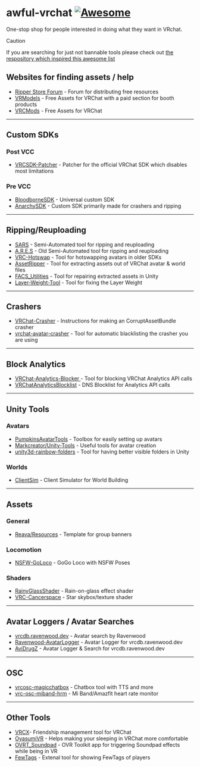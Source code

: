 # awful-vrchat [![Awesome](https://awesome.re/badge.svg)](https://awesome.re)

One-stop shop for people interested in doing what they want in VRchat.

> [!CAUTION]
> If you are searching for just not bannable tools please check out [the respository which inspired this awesome list](https://github.com/madjin/awesome-vrchat)

## Websites for finding assets / help

-   [Ripper Store Forum](https://forum.ripper.store) - Forum for distributing free resources
-   [VRModels](https://vrmodels.store) - Free Assets for VRChat with a paid section for booth products
-   [VRCMods](https://vrcmods.com) - Free Assets for VRChat

---

## Custom SDKs

### Post VCC

-   [VRCSDK-Patcher](https://github.com/Luois45/VRCSDK-Patcher) - Patcher for the official VRChat SDK which disables most limitations

### Pre VCC

-   [BloodborneSDK](https://github.com/AceAsin/BloodborneSDK) - Universal custom SDK
-   [AnarchySDK](https://github.com/MischeifSpreaders/T-SDK) - Custom SDK primarily made for crashers and ripping

---

## Ripping/Reuploading

-   [SARS](https://github.com/Dean2k/SARS) - Semi-Automated tool for ripping and reuploading
-   [A.R.E.S](https://github.com/Dean2k/A.R.E.S) - Old Semi-Automated tool for ripping and reuploading
-   [VRC-Hotswap](https://github.com/FACS01-01/VRC-Hotswap) - Tool for hotswapping avatars in older SDKs
-   [AssetRipper](https://github.com/AssetRipper/AssetRipper) - Tool for extracting assets out of VRChat avatar & world files
-   [FACS_Utilities](https://github.com/FACS01-01/FACS_Utilities) - Tool for repairing extracted assets in Unity
-   [Layer-Weight-Tool](https://github.com/VRLabs/Layer-Weight-Tool) - Tool for fixing the Layer Weight

---

## Crashers

-   [VRChat-Crasher](https://github.com/Duzopy/VRChat-Crasher) - Instructions for making an CorruptAssetBundle crasher
-   [vrchat-avatar-crasher](https://github.com/abbe/vrchat-avatar-crasher) - Tool for automatic blacklisting the crasher you are using

---

## Block Analytics

-   [VRChat-Analytics-Blocker
    ](https://github.com/DubyaDude/VRChat-Analytics-Blocker) - Tool for blocking VRChat Analytics API calls
-   [VRChatAnalyticsBlocklist](https://github.com/Luois45/VRChatAnalyticsBlocklist) - DNS Blocklist for Analytics API calls

---

## Unity Tools

### Avatars

-   [PumpkinsAvatarTools](https://github.com/rurre/PumkinsAvatarTools) - Toolbox for easily setting up avatars
-   [Markcreator/Unity-Tools](https://github.com/Markcreator/Unity-Tools) - Useful tools for avatar creation
-   [unity3d-rainbow-folders](https://github.com/PhannGor/unity3d-rainbow-folders) - Tool for having better visible folders in Unity

### Worlds

-   [ClientSim](https://github.com/vrchat-community/ClientSim) - Client Simulator for World Building

---

## Assets

### General

-   [Reava/Resources](https://github.com/Reava/Resources) - Template for group banners

### Locomotion

-   [NSFW-GoLoco](https://github.com/LastationVRChat/NSFW-GoLoco) - GoGo Loco with NSFW Poses

### Shaders

-   [RainyGlassShader](https://github.com/toadstorm/RainyGlassShader) - Rain-on-glass effect shader
-   [VRC-Cancerspace](https://github.com/AkaiMage/VRC-Cancerspace) - Star skybox/texture shader

---

## Avatar Loggers / Avatar Searches

-   [vrcdb.ravenwood.dev](https://vrcdb.ravenwood.dev) - Avatar search by Ravenwood
-   [Ravenwood-AvatarLogger](https://github.com/Lua-Ravenwood/Ravenwood-AvatarLogger) - Avatar Logger for vrcdb.ravenwood.dev
-   [AviDrugZ](https://github.com/Klauensprung/AviDrugZ) - Avatar Logger & Search for vrcdb.ravenwood.dev

---

## OSC

-   [vrcosc-magicchatbox](https://github.com/BoiHanny/vrcosc-magicchatbox) - Chatbox tool with TTS and more
-   [vrc-osc-miband-hrm](https://github.com/vard88508/vrc-osc-miband-hrm) - Mi Band/Amazfit heart rate monitor

---

## Other Tools

-   [VRCX](https://github.com/vrcx-team/VRCX)- Friendship management tool for VRChat
-   [OyasumiVR](https://github.com/Raphiiko/OyasumiVR) - Helps making your sleeping in VRChat more comfortable
-   [OVRT_Soundpad](https://github.com/jangxx/OVRT_Soundpad) - OVR Toolkit app for triggering Soundpad effects while being in VR
-   [FewTags](https://github.com/Fewdys/FewTags) - Extenal tool for showing FewTags of players
